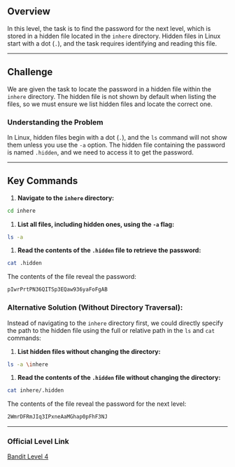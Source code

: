 
## Overview

In this level, the task is to find the password for the next level, which is stored in a hidden file located in the `inhere` directory. Hidden files in Linux start with a dot (`.`), and the task requires identifying and reading this file.

---
## Challenge

We are given the task to locate the password in a hidden file within the `inhere` directory. The hidden file is not shown by default when listing the files, so we must ensure we list hidden files and locate the correct one.

### Understanding the Problem

In Linux, hidden files begin with a dot (`.`), and the `ls` command will not show them unless you use the `-a` option. The hidden file containing the password is named `.hidden`, and we need to access it to get the password.

---
## Key Commands

1. **Navigate to the `inhere` directory:**

```bash
cd inhere
```

1. **List all files, including hidden ones, using the `-a` flag:**

```bash
ls -a
```

1. **Read the contents of the `.hidden` file to retrieve the password:**

```bash
cat .hidden
```

The contents of the file reveal the password:

```bash
pIwrPrtPN36QITSp3EQaw936yaFoFgAB
```

### Alternative Solution (Without Directory Traversal):

Instead of navigating to the `inhere` directory first, we could directly specify the path to the hidden file using the full or relative path in the `ls` and `cat` commands:

1. **List hidden files without changing the directory:**

```bash
ls -a \inhere
```

1. **Read the contents of the `.hidden` file without changing the directory:**

```bash
cat inhere/.hidden
```

The contents of the file reveal the password for the next level:

```bash
2WmrDFRmJIq3IPxneAaMGhap0pFhF3NJ
```
---
### Official Level Link

[Bandit Level 4](https://overthewire.org/wargames/bandit/bandit4.html)

